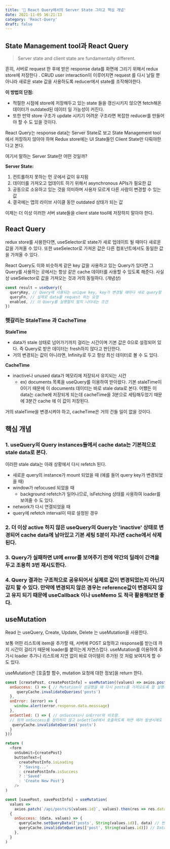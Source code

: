 ```yaml
---
title: '🔑 React Query에서의 Server State 그리고 핵심 개념'
date: 2021-11-05 16:21:13
category: 'React-Query'
draft: false
---
```


## State Management tool과 React Query

> Server state and client state are fundamentally different.

흔히, 서버로 request 한 후에 받은 response data를 화면에 그리기 위해서
redux store에 저장한다 . CRUD user interaction이 이루어지면 request 를 다시 날릴 뿐 아니라 새로운 state 값을 사용하도록 reducer에서 state를 조작해야한다.

**이 방법의 단점:**

- 적절한 시점에 store에 저장해두고 있는 state 들을 갱신시키지 않으면 fetch해온 데이터가 outdated된 데이터 일 가능성이 커진다.
- 또한 만약 store 구조가 update 시키기 어려운 구조라면 복잡한 reducer를 만들어야 할 수 도 있을 것이다.

React Query는 response data는 Server State로 보고 State Management tool에서 저장하지 않아야 하며 Redux store에는 UI State들인 Client State만 다뤄야한다고 본다.

여기서 말하는 Server State란 어떤 것일까?

**Server State:**

1. 컨트롤하지 못하는 먼 곳에서 값이 유지됨
2. 데이터를 가져오고 업데이트 하기 위해서 asynchronous APIs가 필요한 값
3. 공동으로 소유하고 있는 것을 의미하며 사용자 모르게 다른 사람이 변경할 수 있는 값
4. 결국에는 앱의 라이브 사이클 동안 outdated 상태가 되는 값

이제는 더 이상 이러한 서버 state들을 client state tool에 저장하지 말아야 한다.

## React Query

redux store를 사용한다면, useSelector로 state가 새로 업데이트 될 때마다 새로운 값을 가져올 수 있다. 또한 useSelector로 가져온 값은 다른 컴포넌트에서도 동일한 값을 가져올 수 있다.

React Query도 이와 비슷하게 같은 key 값을 사용하고 있는 Query가 있다면 그 Query를 사용하는 곳에서는 항상 같은 cache 데이터를 사용할 수 있도록 해준다. 사실상 useSelector로 값을 가져오는 것과 거의 동일하다. (개념상)

```js
const result = useQuery({
  queryKey, // Query에 사용되는 unique key, key가 변경될 때마다 새로 query함
  queryFn, // 실제로 data를 request 하는 요청
  enabled, // 이 Query를 실행할지 말지 나타내는 조건
})
```

### 헷갈리는 StaleTime 과 CacheTime

**StaleTime**

- data가 stale 상태로 넘어가기까지 걸리는 시간이며 기본 값은 0으로 설정되어 있다. 즉 Query로 받은 데이터는 fresh하지 않다고 판단한다.
- 거의 변경되는 값이 아니라면, Infinity로 두고 항상 최신 데이터로 볼 수 도 있다.

**CacheTime**

- inactive나 unused data가 메모리에 저장되서 유지되는 시간
  - ex) documents 목록을 useQuery를 이용하여 받아왔다. 기본 staleTime이 0이기 때문에 이 documents 데이터는 바로 stale data로 본다. 어쨌든 이 data는 cache에 저장되게 되는데 cacheTime을 3분으로 세팅해두었기 때문에 3분간 cache 에 이 값이 저장된다.

거의 staleTime을 변경시켜야 하고, cacheTime은 거의 건들 일이 없을 것이다.

<!-- - cache에서 inactive query들이 삭제될 때까지 걸리는 시간 (잠깐 저장해두는 시간)
  - 예를 들어) document 목록을 fetch 해옴. 이때 이 document 데이터들을 cache에 기본적으로 5분 저장해두고 있다. 유저가 그 이후에 30분 동안 계속 workspace에서 작업한다면 5분이 지난 지점에 document의 cache data는 삭제된다. 반면 5분 되기 전에 다시 App으로 넘어갔다면 cache data를 사용하게 된다.
- data 관점에서 이 data를 유효하다고 판단할 때 사용하는 기준

그래서 거의 staleTime을 조정하게 될거고 cache time은 건들 일이 거의 없을 것이다.

query의 key가 변할 때 마다 다시 refetch 하므로 query key를 useEffect의 dependency array 처럼 다루자.

**새로운 cache entry** -->

## 핵심 개념

### 1. useQuery의 Query instances들에서 cache data는 기본적으로 stale data로 본다.

이러한 stale data는 아래 상황에서 다시 refetch 된다.

- 새로운 query의 instance가 mount 되었을 때 (예를 들어 query key가 변경되었을 때)
- window가 refocused 되었을 때
  - background refetch가 일어나므로, isFetching 상태를 사용하여 loader를 보여줄 수 도 있다.
- network가 다시 연결되었을 때
- query에 refetch interval이 따로 설정된 경우

### 2. 더 이상 active 하지 않은 useQuery의 Query는 'inactive' 상태로 변경되어 cache data에 남아있고 기본 세팅 5분이 지나면 cache에서 삭제된다.

### 3. Query가 실패하면 UI에 error를 보여주기 전에 약간의 딜레이 간격을 두고 조용히 3번 재시도한다.

### 4. Query 결과는 구조적으로 공유되어서 실제로 값이 변경되었는지 아닌지 감지 할 수 있다. 만약에 변경되지 않은 경우는 reference값이 변경되지 않고 유지 되기 때문에 useCallback 이나 useMemo 도 적극 활용해보면 좋다.

## useMutation

Read 는 useQuery, Create, Update, Delete 는 useMutation을 사용한다.

보통 어떤 리스트에 item을 추가할 때, 서버에 POST 요청하고 response를 받는데 까지 시간이 걸리기 때문에 loader를 붙이는게 자연스럽다.
useMutation를 이용하여 추가시 loader 추가나 리스트에 지연 없이 바로 아이템이 추가된 것 처럼 보여지게 할 수 도 있다.

useMutation은 [호출할 함수, mutation 요청에 대한 정보]을 return 한다.

```js
const [createPost, createPostInfo] = useMutation((values) => axios.post('/api/posts', values, {
  onSuccess: () => { // Mutation이 성공했을 때 다시 posts를 가져오도록 함 실행되는 callback
     queryCache.invalidateQueries('posts')
  },
  onError: (error) => {
    window.alert(error.response.data.messsage)
  },
  onSettled: () => { // onSuccess나 onError와 비슷함.
  // 위의 onSuccess를 정의하지 않고 onSettled에서 호출하도록 하면 에러 발생시에도 다시 query를 해온다.
   queryCache.invalidateQueries('posts')
  }
}))

return (
  <form
    onSubmit={createPost}
    buttonText={
      createPostInfo.isLoading
      ? 'Saving...'
      : createPostInfo.isSuccess
      ? :'Saved'
      : 'Create New Post'}
    />
)
```

```js
const [savePost, savePostInfo] = useMutation(
  values =>
    axios.patch(`/api/posts/${values.id}`, values).then(res => res.data),
  {
    onSuccess: (data, values) => {
      queryCache.setQueryData(['posts', String(values.id)], data) // 변경하고자 하는 값 바로 UI에 만영
      queryCache.invalidateQueries(['post', String(values.id)]) // Data Accuracy를 위해서 다시 refetch
    },
  }
)
```
